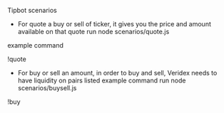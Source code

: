 Tipbot scenarios


- For quote a buy or sell of ticker, it gives you the price and amount available on that quote
run node scenarios/quote.js

example command

!quote <amount> <ticker>

- For buy or sell an amount, in order to buy and sell, Veridex needs to have liquidity on pairs listed 
example command
run node scenarios/buysell.js

!buy <amount> <ticker>